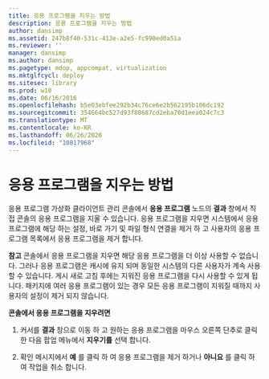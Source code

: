 ```yaml
---
title: 응용 프로그램을 지우는 방법
description: 응용 프로그램을 지우는 방법
author: dansimp
ms.assetid: 247b8f40-531c-413e-a2e5-fc990ed0a51a
ms.reviewer: ''
manager: dansimp
ms.author: dansimp
ms.pagetype: mdop, appcompat, virtualization
ms.mktglfcycl: deploy
ms.sitesec: library
ms.prod: w10
ms.date: 06/16/2016
ms.openlocfilehash: b5e03ebfee292b34c76ce6e2b562195b106dc192
ms.sourcegitcommit: 354664bc527d93f80687cd2eba70d1eea024c7c3
ms.translationtype: MT
ms.contentlocale: ko-KR
ms.lasthandoff: 06/26/2020
ms.locfileid: "10817968"
---
```

# 응용 프로그램을 지우는 방법


응용 프로그램 가상화 클라이언트 관리 콘솔에서 **응용 프로그램** 노드의 **결과** 창에서 직접 콘솔의 응용 프로그램을 지울 수 있습니다. 응용 프로그램을 지우면 시스템에서 응용 프로그램에 해당 하는 설정, 바로 가기 및 파일 형식 연결을 제거 하 고 사용자의 응용 프로그램 목록에서 응용 프로그램을 제거 합니다.

**참고**  콘솔에서 응용 프로그램을 지우면 해당 응용 프로그램을 더 이상 사용할 수 없습니다. 그러나 응용 프로그램은 캐시에 유지 되며 동일한 시스템의 다른 사용자가 계속 사용할 수 있습니다. 게시 새로 고침 후에는 지워진 응용 프로그램을 다시 사용할 수 있게 됩니다. 패키지에 여러 응용 프로그램이 있는 경우 모든 응용 프로그램이 지워질 때까지 사용자의 설정이 제거 되지 않습니다.

 

**콘솔에서 응용 프로그램을 지우려면**

1.  커서를 **결과** 창으로 이동 하 고 원하는 응용 프로그램을 마우스 오른쪽 단추로 클릭 한 다음 팝업 메뉴에서 **지우기를** 선택 합니다.

2.  확인 메시지에서 **예** 를 클릭 하 여 응용 프로그램을 제거 하거나 **아니요** 를 클릭 하 여 작업을 취소 합니다.

 

 





